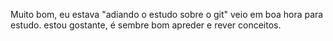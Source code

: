 Muito bom, eu estava "adiando o estudo sobre o git" veio em boa hora para estudo.
estou gostante, é sembre bom apreder e rever conceitos.